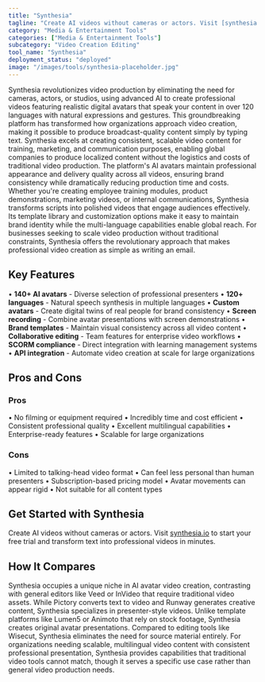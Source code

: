 ```yaml
---
title: "Synthesia"
tagline: "Create AI videos without cameras or actors. Visit [synthesia.io](https://www.synthesia.io) to start your free trial and transform text into profession..."
category: "Media & Entertainment Tools"
categories: ["Media & Entertainment Tools"]
subcategory: "Video Creation Editing"
tool_name: "Synthesia"
deployment_status: "deployed"
image: "/images/tools/synthesia-placeholder.jpg"
---
```

Synthesia revolutionizes video production by eliminating the need for cameras, actors, or studios, using advanced AI to create professional videos featuring realistic digital avatars that speak your content in over 120 languages with natural expressions and gestures. This groundbreaking platform has transformed how organizations approach video creation, making it possible to produce broadcast-quality content simply by typing text. Synthesia excels at creating consistent, scalable video content for training, marketing, and communication purposes, enabling global companies to produce localized content without the logistics and costs of traditional video production. The platform's AI avatars maintain professional appearance and delivery quality across all videos, ensuring brand consistency while dramatically reducing production time and costs. Whether you're creating employee training modules, product demonstrations, marketing videos, or internal communications, Synthesia transforms scripts into polished videos that engage audiences effectively. Its template library and customization options make it easy to maintain brand identity while the multi-language capabilities enable global reach. For businesses seeking to scale video production without traditional constraints, Synthesia offers the revolutionary approach that makes professional video creation as simple as writing an email.

## Key Features

• **140+ AI avatars** - Diverse selection of professional presenters
• **120+ languages** - Natural speech synthesis in multiple languages
• **Custom avatars** - Create digital twins of real people for brand consistency
• **Screen recording** - Combine avatar presentations with screen demonstrations
• **Brand templates** - Maintain visual consistency across all video content
• **Collaborative editing** - Team features for enterprise video workflows
• **SCORM compliance** - Direct integration with learning management systems
• **API integration** - Automate video creation at scale for large organizations

## Pros and Cons

### Pros
• No filming or equipment required
• Incredibly time and cost efficient
• Consistent professional quality
• Excellent multilingual capabilities
• Enterprise-ready features
• Scalable for large organizations

### Cons
• Limited to talking-head video format
• Can feel less personal than human presenters
• Subscription-based pricing model
• Avatar movements can appear rigid
• Not suitable for all content types

## Get Started with Synthesia

Create AI videos without cameras or actors. Visit [synthesia.io](https://www.synthesia.io) to start your free trial and transform text into professional videos in minutes.

## How It Compares

Synthesia occupies a unique niche in AI avatar video creation, contrasting with general editors like Veed or InVideo that require traditional video assets. While Pictory converts text to video and Runway generates creative content, Synthesia specializes in presenter-style videos. Unlike template platforms like Lumen5 or Animoto that rely on stock footage, Synthesia creates original avatar presentations. Compared to editing tools like Wisecut, Synthesia eliminates the need for source material entirely. For organizations needing scalable, multilingual video content with consistent professional presentation, Synthesia provides capabilities that traditional video tools cannot match, though it serves a specific use case rather than general video production needs.